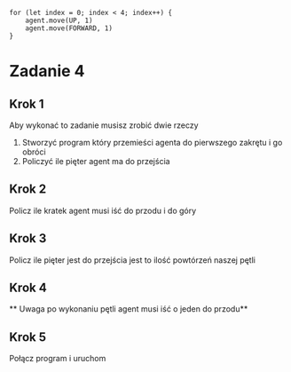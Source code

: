 ```blocks
for (let index = 0; index < 4; index++) {
    agent.move(UP, 1)
    agent.move(FORWARD, 1)
}

```
# Zadanie 4
## Krok 1
Aby wykonać to zadanie musisz zrobić dwie rzeczy<br>
1. Stworzyć program który przemieści agenta do pierwszego zakrętu i go obróci
2. Policzyć ile pięter agent ma do przejścia
## Krok 2
Policz ile kratek agent musi iść do przodu i do góry
## Krok 3
Policz ile pięter jest do przejścia jest to ilość powtórzeń naszej pętli
## Krok 4
** Uwaga po wykonaniu pętli agent musi iść o jeden do przodu**
## Krok 5
Połącz program i uruchom
